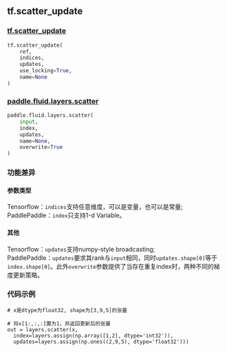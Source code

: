 ## tf.scatter_update

### [tf.scatter_update](https://www.tensorflow.org/versions/r1.13/api_docs/python/tf/scatter_update)

```python
tf.scatter_update(
    ref,
    indices,
    updates,
    use_locking=True,
    name=None
)
```

### [paddle.fluid.layers.scatter](http://paddlepaddle.org/documentation/docs/zh/1.4/api_cn/layers_cn.html#scatter)

```python
paddle.fluid.layers.scatter(
    input, 
    index, 
    updates, 
    name=None,
    overwrite=True
)
```

### 功能差异

#### 参数类型

Tensorflow：`indices`支持任意维度，可以是变量，也可以是常量;  
PaddlePaddle：`index`只支持1-d Variable。

#### 其他
Tensorflow：`updates`支持numpy-style broadcasting;  
PaddlePaddle：`updates`要求其rank与`input`相同，同时`updates.shape[0]`等于`index.shape[0]`。此外`overwrite`参数提供了当存在重复index时，两种不同的梯度更新策略。

### 代码示例
```
# x是dtype为float32, shape为[3,9,5]的张量    

# 将x[1:,:,:]置为1，并返回更新后的张量
out = layers.scatter(x, 
  index=layers.assign(np.array([1,2], dtype='int32')),                                                                                                                                                          
  updates=layers.assign(np.ones((2,9,5), dtype='float32')))        

```
